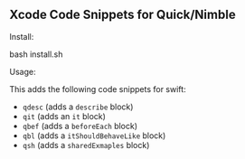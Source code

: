 ## Xcode Code Snippets for Quick/Nimble

Install:

bash install.sh

Usage:

This adds the following code snippets for swift:

- `qdesc` (adds a `describe` block)
- `qit` (adds an `it` block)
- `qbef` (adds a `beforeEach` block)
- `qbl` (adds a `itShouldBehaveLike` block)
- `qsh` (adds a `sharedExmaples` block)
